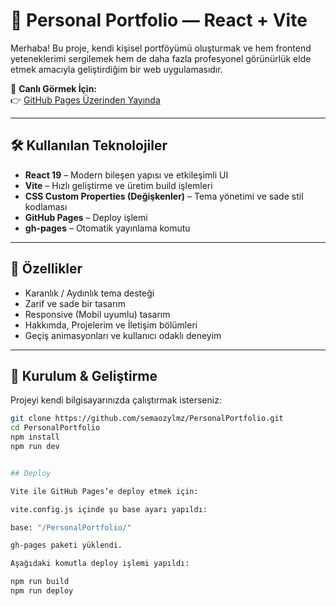 # 🌸 Personal Portfolio — React + Vite

Merhaba! Bu proje, kendi kişisel portföyümü oluşturmak ve hem frontend yeteneklerimi sergilemek hem de daha fazla profesyonel görünürlük elde etmek amacıyla geliştirdiğim bir web uygulamasıdır.

📍 **Canlı Görmek İçin:**  
👉 [GitHub Pages Üzerinden Yayında](https://semaozylmz.github.io/PersonalPortfolio/)

---

## 🛠️ Kullanılan Teknolojiler

- **React 19** – Modern bileşen yapısı ve etkileşimli UI
- **Vite** – Hızlı geliştirme ve üretim build işlemleri
- **CSS Custom Properties (Değişkenler)** – Tema yönetimi ve sade stil kodlaması
- **GitHub Pages** – Deploy işlemi
- **gh-pages** – Otomatik yayınlama komutu

---

## 🎨 Özellikler

- Karanlık / Aydınlık tema desteği  
- Zarif ve sade bir tasarım  
- Responsive (Mobil uyumlu) tasarım  
- Hakkımda, Projelerim ve İletişim bölümleri  
- Geçiş animasyonları ve kullanıcı odaklı deneyim

---

## 🚀 Kurulum & Geliştirme

Projeyi kendi bilgisayarınızda çalıştırmak isterseniz:

```bash
git clone https://github.com/semaozylmz/PersonalPortfolio.git
cd PersonalPortfolio
npm install
npm run dev


## Deploy

Vite ile GitHub Pages’e deploy etmek için:

vite.config.js içinde şu base ayarı yapıldı:

base: "/PersonalPortfolio/"

gh-pages paketi yüklendi.

Aşağıdaki komutla deploy işlemi yapıldı:

npm run build
npm run deploy

